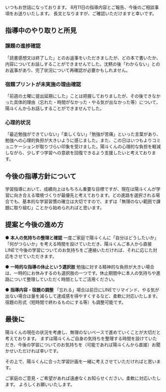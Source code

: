 いつもお世話になっております。 8月11日の指導内容とご報告、今後のご相談事項をお送りいたします。 長文となりますが、ご確認いただけますと幸いです。

## 指導中のやり取りと所見

### 課題の進捗確認

「読書感想文は終了した」とのお返事をいただきましたが、どの本で書いたか、内容についてお話しすることができませんでした。沈黙の後「わからない」とのお返事があり、完了状況について再確認が必要かもしれません。

### 宿題プリントが未実施の理由確認

「前週の土曜に提出延期にした」ことは把握しておりましたが、その後できなかった具体的理由（忘れた・時間がなかった・やる気が出なかった等）について、陽斗くんからお話しすることができませんでした。

### 心理的状況

「最近勉強ができていない」「楽しくない」「勉強が苦痛」といった言葉があり、勉強への心理的負担が大きいように感じました。また、この日はいつもよりコミュニケーションが取りづらい印象を受けました。陽斗くんの心理的な負担を軽減しながら、少しずつ学習への意欲を回復できるよう支援したいと考えております。

## 今後の指導方針について

学習指導において、成績向上はもちろん重要な目標ですが、現在は陽斗くんが学習に向き合える環境づくりが最優先と考えております。どの進路を選択される場合でも、基本的な学習習慣の確立は大切ですので、まずは「無理のない範囲で課題に取り組む」ことから始められればと思います。

## 提案と今後の進め方

● **本人の気持ちの整理と確認** 
一度ご家庭で陽斗くんに「自分はどうしたいか」「何がつらいか」を考える時間を設けていただき、陽斗くんご本人から直接LINEで今後の学習についてのお気持ちをご連絡いただければ、それに応じた対応をさせていただきます。

● **一時的な指導の休止という選択肢** 
勉強に対する精神的な負担が大きい場合は、一時的にお休みするのも選択肢の一つです。休止期間中に本人の気持ちや進路について整理していただく時間としてご活用ください。

● **指導内容・宿題の調整** 
「忘れる」場合は前日にLINEでリマインド、やる気が出ない場合は量を減らして達成感を得やすくするなど、柔軟に対応いたします。宿題の形式（短時間で終わるものにする等）も調整可能です。

## 最後に

陽斗くんの現在の状況を考慮し、無理のないペースで進めていくことが大切だと考えております。
まずは陽斗くんご自身の気持ちを整理する時間を設けていただき、今後の学習についてのお気持ちを（可能であれば陽斗くんから直接）お聞かせいただければ幸いです。

その上で、陽斗くんに合った学習計画を一緒に考えさせていただければと思います。

ご家庭のご意見・ご希望があれば遠慮なくお知らせください。柔軟に対応いたします。 よろしくお願いいたします。